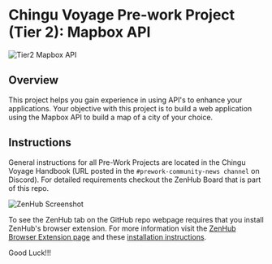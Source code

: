 # Chingu Voyage Pre-work Project (Tier 2): Mapbox API

![Tier2 Mapbox API](./assets/Tier2_mapbox_api.gif)

## Overview
This project helps you gain experience in using API's to enhance your applications.
Your objective with this project is to build a web application using the 
Mapbox API to build a map of a city of your choice.

## Instructions

General instructions for all Pre-Work Projects are located in the Chingu Voyage Handbook (URL posted in the
`#prework-community-news channel` on Discord). For detailed requirements checkout the ZenHub Board that is part of this repo.

![ZenHub Screenshot](./assets/ZenHub_screenshot.png)

To see the ZenHub tab on the GitHub repo webpage requires that you install ZenHub's browser extension. For more
information visit the [ZenHub Browser Extension page](https://www.zenhub.com/extension) and these 
[installation instructions](https://t.ly/3v8w).

Good Luck!!!
